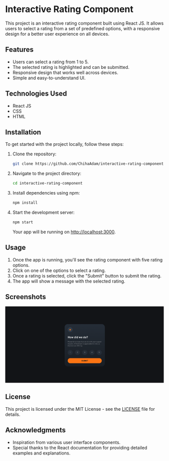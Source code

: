 
# Interactive Rating Component

This project is an interactive rating component built using React JS. It allows users to select a rating from a set of predefined options, with a responsive design for a better user experience on all devices.

## Features

- Users can select a rating from 1 to 5.
- The selected rating is highlighted and can be submitted.
- Responsive design that works well across devices.
- Simple and easy-to-understand UI.

## Technologies Used

- React JS
- CSS
- HTML

## Installation

To get started with the project locally, follow these steps:

1. Clone the repository:
   ```bash
   git clone https://github.com/ChihaAdam/interactive-rating-component.git
   ```

2. Navigate to the project directory:
   ```bash
   cd interactive-rating-component
   ```

3. Install dependencies using npm:
   ```bash
   npm install
   ```

4. Start the development server:
   ```bash
   npm start
   ```

   Your app will be running on [http://localhost:3000](http://localhost:3000).

## Usage

1. Once the app is running, you'll see the rating component with five rating options.
2. Click on one of the options to select a rating.
3. Once a rating is selected, click the "Submit" button to submit the rating.
4. The app will show a message with the selected rating.

## Screenshots

![Rating Component](./screenshots/rating-component.png)

## License

This project is licensed under the MIT License - see the [LICENSE](LICENSE) file for details.

## Acknowledgments

- Inspiration from various user interface components.
- Special thanks to the React documentation for providing detailed examples and explanations.
